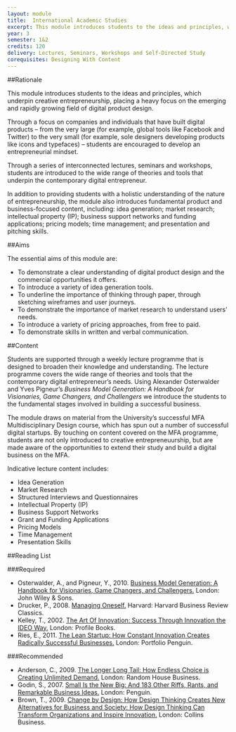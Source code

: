 ```yaml
---
layout: module
title:  International Academic Studies
excerpt: This module introduces students to the ideas and principles, which underpin creative entrepreneurship, placing a heavy focus on the emerging and rapidly growing field of digital product design.
year: 3
semester: 1&2
credits: 120
delivery: Lectures, Seminars, Workshops and Self-Directed Study
corequisites: Designing With Content
---
```


##Rationale

This module introduces students to the ideas and principles, which underpin creative entrepreneurship, placing a heavy focus on the emerging and rapidly growing field of digital product design.

Through a focus on companies and individuals that have built digital products – from the very large (for example, global tools like Facebook and Twitter) to the very small (for example, sole designers developing products like icons and typefaces) – students are encouraged to develop an entrepreneurial mindset.

Through a series of interconnected lectures, seminars and workshops, students are introduced to the wide range of theories and tools that underpin the contemporary digital entrepreneur.

In addition to providing students with a holistic understanding of the nature of entrepreneurship, the module also introduces fundamental product and business-focused content, including: idea generation; market research; intellectual property (IP); business support networks and funding applications; pricing models; time management; and presentation and pitching skills.


##Aims

The essential aims of this module are:

+ To demonstrate a clear understanding of digital product design and the commercial opportunities it offers.
+ To introduce a variety of idea generation tools.
+ To underline the importance of thinking through paper, through sketching wireframes and user journeys.
+ To demonstrate the importance of market research to understand users’ needs.
+ To introduce a variety of pricing approaches, from free to paid.
+ To demonstrate skills in written and verbal communication.


##Content 

Students are supported through a weekly lecture programme that is designed to broaden their knowledge and understanding. The lecture programme covers the wide range of theories and tools that the contemporary digital entrepreneur’s needs. Using Alexander Osterwalder and Yves Pigneur’s _Business Model Generation: A Handbook for Visionaries, Game Changers, and Challengers_ we introduce the students to the fundamental stages involved in building a successful business.

The module draws on material from the University’s successful MFA Multidisciplinary Design course, which has spun out a number of successful digital startups. By touching on content covered on the MFA programme, students are not only introduced to creative entrepreneuurship, but are made aware of the opportunities to extend their study and build a digital business on the MFA.

Indicative lecture content includes:

+ Idea Generation
+ Market Research
+ Structured Interviews and Questionnaires
+ Intellectual Property (IP)
+ Business Support Networks
+ Grant and Funding Applications
+ Pricing Models
+ Time Management
+ Presentation Skills


##Reading List

###Required

+ Osterwalder, A., and Pigneur, Y., 2010. [Business Model Generation: A Handbook for Visionaries, Game Changers, and Challengers.](http://www.amazon.co.uk/exec/obidos/ASIN/0470876417/monographic-21) London: John Wiley & Sons.
+ Drucker, P., 2008. [Managing Oneself.](http://www.amazon.co.uk/exec/obidos/ASIN/142212312X/monographic-21) Harvard: Harvard Business Review Classics.
+ Kelley, T., 2002. [The Art Of Innovation: Success Through Innovation the IDEO Way.](http://www.amazon.co.uk/exec/obidos/ASIN/186197583X/monographic-21) London: Profile Books.
+ Ries, E., 2011. [The Lean Startup: How Constant Innovation Creates Radically Successful Businesses.](http://www.amazon.co.uk/exec/obidos/ASIN/0670921602/monographic-21) London: Portfolio Penguin.
	
	
###Recommended

+ Anderson, C., 2009. [The Longer Long Tail: How Endless Choice is Creating Unlimited Demand.](http://www.amazon.co.uk/exec/obidos/ASIN/1847940366/monographic-21) London: Random House Business.
+ Godin, S., 2007. [Small Is the New Big: And 183 Other Riffs, Rants, and Remarkable Business Ideas.](http://www.amazon.co.uk/exec/obidos/ASIN/0141030534/monographic-21) London: Penguin.
+ Brown, T., 2009. [Change by Design: How Design Thinking Creates New Alternatives for Business and Society: How Design Thinking Can Transform Organizations and Inspire Innovation.](http://www.amazon.co.uk/exec/obidos/ASIN/0061766089/monographic-21) London: Collins Business.


<!--

Based on our 2013/14 teaching experience, we need to rethink this module placing a heavier emphasis on 'side projects' over and above 'digital products'. Students, for the most part, just aren't ready to build digital products at this stage, so refocusing the module is important.

On reflection - now that we've done the assessment - we could perhaps widen out the deliverables to a combination of digital products *and* side projects. By and large the work in the assessment was very good. Let's not throw the baby out with the bathwater.

-->
